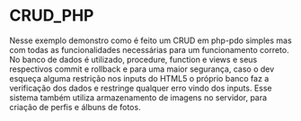 # CRUD_PHP
Nesse exemplo demonstro como é feito um CRUD em php-pdo simples mas com todas as funcionalidades necessárias para um funcionamento correto.
No banco de dados é utilizado, procedure, function e views e seus respectivos commit e rollback e para uma maior segurança, caso o dev esqueça alguma restrição nos inputs do HTML5 o próprio banco faz a verificação dos dados e restringe qualquer erro vindo dos inputs.
Esse sistema também utiliza armazenamento de imagens no servidor, para criação de perfis e álbuns de fotos.
